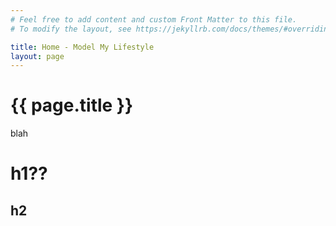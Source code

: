```yaml
---
# Feel free to add content and custom Front Matter to this file.
# To modify the layout, see https://jekyllrb.com/docs/themes/#overriding-theme-defaults

title: Home - Model My Lifestyle
layout: page
---
```


<h1> {{ page.title }} </h1>


blah

# h1??

## h2
